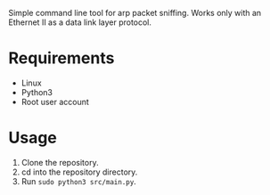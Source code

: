 Simple command line tool for arp packet sniffing.
Works only with an Ethernet II as a data link layer protocol.

# Requirements
- Linux
- Python3
- Root user account
# Usage
1. Clone the repository.
2. cd into the repository directory.
3. Run `sudo python3 src/main.py`.
